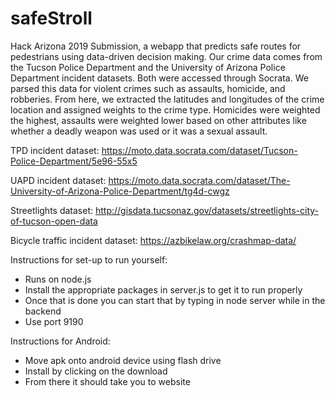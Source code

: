 # safeStroll
Hack Arizona 2019 Submission, a webapp that predicts safe routes for pedestrians using data-driven decision making.
Our crime data comes from the Tucson Police Department and the University of Arizona Police Department incident datasets. Both were accessed through Socrata. We parsed this data for violent crimes such as assaults, homicide, and robberies. From here, we extracted the latitudes and longitudes of the crime location and assigned weights to the crime type. Homicides were weighted the highest, assaults were weighted lower based on other attributes like whether a deadly weapon was used or it was a sexual assault. 

TPD incident dataset:
https://moto.data.socrata.com/dataset/Tucson-Police-Department/5e96-55x5

UAPD incident dataset:
https://moto.data.socrata.com/dataset/The-University-of-Arizona-Police-Department/tg4d-cwgz

Streetlights dataset:
http://gisdata.tucsonaz.gov/datasets/streetlights-city-of-tucson-open-data

Bicycle traffic incident dataset:
https://azbikelaw.org/crashmap-data/

Instructions for set-up to run yourself:
- Runs on node.js
- Install the appropriate packages in server.js to get it to run properly
- Once that is done you can start that by typing in node server while in the backend
- Use port 9190

Instructions for Android:
- Move apk onto android device using flash drive
- Install by clicking on the download
- From there it should take you to website
